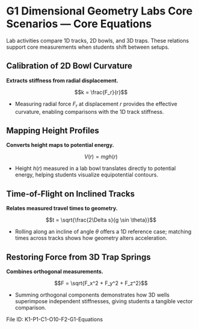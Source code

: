 # G1 Dimensional Geometry Labs Core Scenarios — Core Equations

Lab activities compare 1D tracks, 2D bowls, and 3D traps. These relations support core measurements when students shift between setups.

## Calibration of 2D Bowl Curvature
**Extracts stiffness from radial displacement.**

$$k = \frac{F_r}{r}$$

- Measuring radial force $F_r$ at displacement $r$ provides the effective curvature, enabling comparisons with the 1D track stiffness.

## Mapping Height Profiles
**Converts height maps to potential energy.**

$$V(r) = mg h(r)$$

- Height $h(r)$ measured in a lab bowl translates directly to potential energy, helping students visualize equipotential contours.

## Time-of-Flight on Inclined Tracks
**Relates measured travel times to geometry.**

$$t = \sqrt{\frac{2\Delta s}{g \sin \theta}}$$

- Rolling along an incline of angle $\theta$ offers a 1D reference case; matching times across tracks shows how geometry alters acceleration.

## Restoring Force from 3D Trap Springs
**Combines orthogonal measurements.**

$$F = \sqrt{F_x^2 + F_y^2 + F_z^2}$$

- Summing orthogonal components demonstrates how 3D wells superimpose independent stiffnesses, giving students a tangible vector comparison.

File ID: K1-P1-C1-O10-F2-G1-Equations
